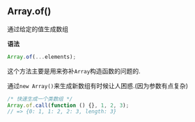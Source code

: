 ## **Array.of()**

通过给定的值生成数组

**语法**

```js
Array.of(...elements);
```

这个方法主要是用来弥补`Array`构造函数的问题的.

通过`new Array()`来生成新数组有时候让人困惑.(因为参数有点复杂)


```js
/* 快速生成一个类数组 */
Array.of.call(function () {}, 1, 2, 3);
// => {0: 1, 1: 2, 2: 3, length: 3}

```
